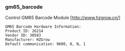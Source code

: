 ### gm65_barcode
Control GM65 Barcode Module [http://www.hzgrow.cn/]

    GM65 Barcode Hardware Information:
    Product ID: 26214
    Vendor ID: 30583
    Manufacturer: HZGrow
    Default communication: 9600, 8, N, 1

